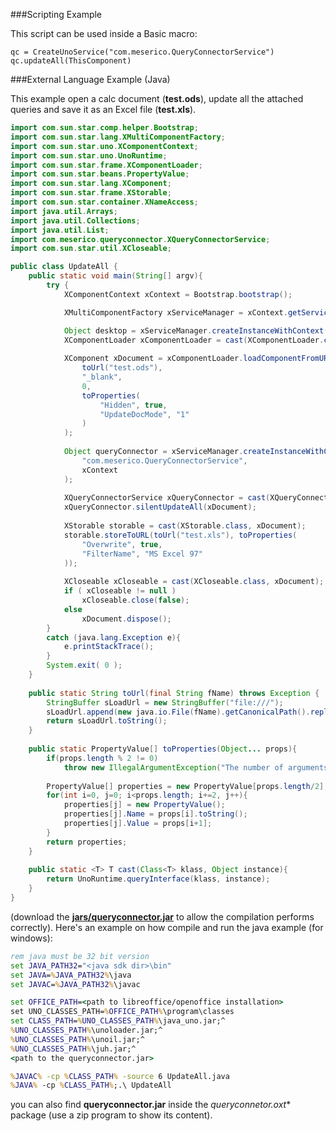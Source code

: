 ###Scripting Example

This script can be used inside a Basic macro:

```vbnet
qc = CreateUnoService("com.meserico.QueryConnectorService")
qc.updateAll(ThisComponent)
```

###External Language Example (Java)

This example open a calc document (**test.ods**), update all the attached queries and save it as an Excel file (**test.xls**).

```java
import com.sun.star.comp.helper.Bootstrap;
import com.sun.star.lang.XMultiComponentFactory;
import com.sun.star.uno.XComponentContext;
import com.sun.star.uno.UnoRuntime;
import com.sun.star.frame.XComponentLoader;
import com.sun.star.beans.PropertyValue;
import com.sun.star.lang.XComponent;
import com.sun.star.frame.XStorable;
import com.sun.star.container.XNameAccess;
import java.util.Arrays;
import java.util.Collections;
import java.util.List;
import com.meserico.queryconnector.XQueryConnectorService;
import com.sun.star.util.XCloseable;

public class UpdateAll {
	public static void main(String[] argv){
		try {
			XComponentContext xContext = Bootstrap.bootstrap();

			XMultiComponentFactory xServiceManager = xContext.getServiceManager();

			Object desktop = xServiceManager.createInstanceWithContext("com.sun.star.frame.Desktop", xContext);
			XComponentLoader xComponentLoader = cast(XComponentLoader.class, desktop );
			
			XComponent xDocument = xComponentLoader.loadComponentFromURL(
				toUrl("test.ods"), 
				"_blank", 
				0, 
				toProperties(
					"Hidden", true,
					"UpdateDocMode", "1"
				)
			);
			
			Object queryConnector = xServiceManager.createInstanceWithContext(
				"com.meserico.QueryConnectorService", 
				xContext 
			);
			
			XQueryConnectorService xQueryConnector = cast(XQueryConnectorService.class, queryConnector);
			xQueryConnector.silentUpdateAll(xDocument);
			
			XStorable storable = cast(XStorable.class, xDocument);
			storable.storeToURL(toUrl("test.xls"), toProperties(
				"Overwrite", true,
				"FilterName", "MS Excel 97"
			));
			
			XCloseable xCloseable = cast(XCloseable.class, xDocument);
			if ( xCloseable != null )
				xCloseable.close(false);
			else 
				xDocument.dispose();
        }
        catch (java.lang.Exception e){
            e.printStackTrace();
        }
        System.exit( 0 );
	}
	
	public static String toUrl(final String fName) throws Exception {
		StringBuffer sLoadUrl = new StringBuffer("file:///");
		sLoadUrl.append(new java.io.File(fName).getCanonicalPath().replace('\\', '/').replace("#", "%23"));
		return sLoadUrl.toString();
	}
	
	public static PropertyValue[] toProperties(Object... props){
		if(props.length % 2 != 0)
			throw new IllegalArgumentException("The number of arguments must be even.");
		
		PropertyValue[] properties = new PropertyValue[props.length/2];
		for(int i=0, j=0; i<props.length; i+=2, j++){
			properties[j] = new PropertyValue();
			properties[j].Name = props[i].toString();
			properties[j].Value = props[i+1];
		}
		return properties;
	}
	
	public static <T> T cast(Class<T> klass, Object instance){
		return UnoRuntime.queryInterface(klass, instance);
	} 
}
```
(download the [**jars/queryconnector.jar**](https://github.com/balthier82/queryconnector/raw/master/jars/queryconnector.jar) to allow the compilation performs correctly).
Here's an example on how compile and run the java example (for windows):

```bat
rem java must be 32 bit version
set JAVA_PATH32="<java sdk dir>\bin"
set JAVA=%JAVA_PATH32%\java
set JAVAC=%JAVA_PATH32%\javac

set OFFICE_PATH=<path to libreoffice/openoffice installation>
set UNO_CLASSES_PATH=%OFFICE_PATH%\program\classes
set CLASS_PATH=%UNO_CLASSES_PATH%\java_uno.jar;^
%UNO_CLASSES_PATH%\unoloader.jar;^
%UNO_CLASSES_PATH%\unoil.jar;^
%UNO_CLASSES_PATH%\juh.jar;^
<path to the queryconnector.jar>

%JAVAC% -cp %CLASS_PATH% -source 6 UpdateAll.java
%JAVA% -cp %CLASS_PATH%;.\ UpdateAll
```
you can also find **queryconnector.jar** inside the **queryconnetor*.oxt** package (use a zip program to show its content).
